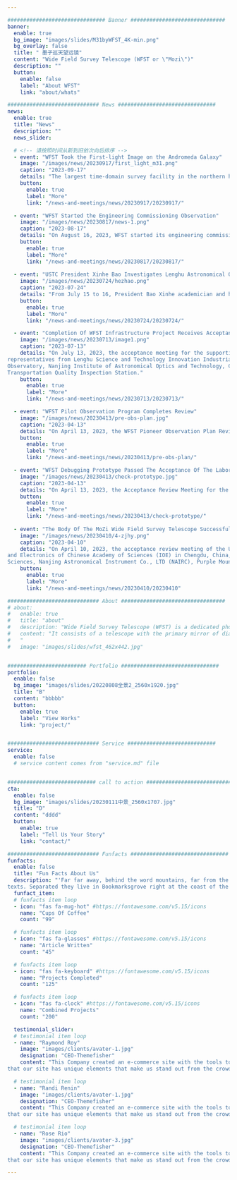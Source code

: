 ```yaml
---

############################### Banner ##############################
banner:
  enable: true
  bg_image: "images/slides/M31byWFST_4K-min.png"
  bg_overlay: false
  title: " 墨子巡天望远镜"
  content: "Wide Field Survey Telescope (WFST or \"Mozi\")"
  description: ""
  button:
    enable: false
    label: "About WFST"
    link: "about/whats"

############################# News ###############################
news:
  enable: true
  title: "News"
  description: ""
  news_slider:

  # <!-- 请按照时间从新到旧依次向后排序 -->
  - event: "WFST Took the First-light Image on the Andromeda Galaxy"
    image: "/images/news/20230917/first_light_m31.png"
    caption: "2023-09-17"
    details: "The largest time-domain survey facility in the northern hemisphere, the Wide Field Survey Telescope (WFST), took its first-light image on the closest large spiral galaxy to the Milky Way, the Andromeda Galaxy (known as M31). The picture shows a panoramic view of the Andromeda Galaxy and reveals distributions of bright and faint starlight in the galaxy and its surrounding celestial bodies, suggesting the dynamic processes occurring within the galaxy and interactions among galaxies."
    button:
      enable: true
      label: "More"
      link: "/news-and-meetings/news/20230917/20230917/"

  - event: "WFST Started the Engineering Commissioning Observation"
    image: "/images/news/20230817/news-1.png"
    caption: "2023-08-17"
    details: "On August 16, 2023, WFST started its engineering commissioning observations. This milestone signifies that the telescope underwent a series of rigorous tests and calibrations prior to its observational mission to ensure a smooth and successful operation upon its first activation."
    button:
      enable: true
      label: "More"
      link: "/news-and-meetings/news/20230817/20230817/"
 
  - event: "USTC President Xinhe Bao Investigates Lenghu Astronomical Observatory"
    image: "/images/news/20230724/hezhao.png"
    caption: "2023-07-24"
    details: "From July 15 to 16, President Bao Xinhe academician and his entourage arrived at the astronomical observation base of Saishiteng Mountain in Lenghu, Haixi Prefecture, Qinghai for investigation and research. Secretary of the Party Group of the Standing Committee of the Haixi Prefecture People’s Congress, Director Rang-Tai Cai, Deputy Secretary of the Party Group of the Management Committee of the Lenghu Science and Technology Innovation Industrial Park, Executive Deputy Director Cai-Rang Tian, accompanied by the research and investigation, the Ministry of Scientific Research, the School of Physics and other relevant responsible comrades to participate in the investigation and research activities."
    button:
      enable: true
      label: "More"
      link: "/news-and-meetings/news/20230724/20230724/"

  - event: "Completion Of WFST Infrastructure Project Receives Acceptance"
    image: "/images/news/20230713/image1.png"
    caption: "2023-07-13"
    details: "On July 13, 2023, the acceptance meeting for the supporting infrastructure project of the Wide Field Survey Telescope (WFST) at University of Science and Technology of China (USTC) - Purple Mountain Observatory (PMO) was held at Lenghu. The meeting was attended by 
representatives from Lenghu Science and Technology Innovation Industrial Park Management Committee, Qinghai Tongtai Construction Engineering Co., Ltd., University of Science and Technology of China, Purple Mountain Observatory of the Chinese Academy of Sciences, Yunnan 
Observatory, Nanjing Institute of Astronomical Optics and Technology, China Investment Engineering Inspection and Testing Co., Ltd., Qinghai Dongya Engineering Construction Management Consulting Co., Ltd., as well as relevant experts from Mangya City Construction and 
Transportation Quality Inspection Station."
    button:
      enable: true
      label: "More"
      link: "/news-and-meetings/news/20230713/20230713/"

  - event: "WFST Pilot Observation Program Completes Review"
    image: "/images/news/20230413/pre-obs-plan.jpg"
    caption: "2023-04-13"
    details: "On April 13, 2023, the WFST Pioneer Observation Plan Review Meeting was held at the University of Science and Technology of China (USTC) - Purple Mountain Observatory (PMO), which was conducted in a combination of online and offline methods. The scientific committee of WFST participated in this review. Professor Tinggui Wang, on behalf of the WFST scientific working group, made a report on the “WFST Pioneer Observation Plan”."
    button:
      enable: true
      label: "More"
      link: "/news-and-meetings/news/20230413/pre-obs-plan/"

  - event: "WFST Debugging Prototype Passed The Acceptance Of The Laboratory"
    image: "/images/news/20230413/check-prototype.jpg"
    caption: "2023-04-13"
    details: "On April 13, 2023, the Acceptance Review Meeting for the Commissioning Prototype of the Wide Field Survey Telescope (WFST) of the University of Science and Technology of China (USTC) - Purple Mountain Observatory (PMO) was held at USTC. Experts from the National Astronomical Observatory of the Chinese Academy of Sciences (NAOC), Shanghai Astronomical Observatory (SHAO), Purple Mountain Observatory (PMO), Nanjing Astronomical Instrument Co., LTD (NAIRC), and USTC attended the meeting."
    button:
      enable: true
      label: "More"
      link: "/news-and-meetings/news/20230413/check-prototype/"
      
  - event: "The Body Of The MoZi Wide Field Survey Telescope Successfully Passed The Acceptance Of The Laboratory"
    image: "/images/news/20230410/4-zjhy.png"
    caption: "2023-04-10"
    details: "On April 10, 2023, the acceptance review meeting of the University of Science and Technology of China (USTC)- Purple Mountain Observatory (PMO) of the Chinese Academy of Sciences (CAS) for the Wide Field Survey Telescope (WFST) was held at the Institute of Optics 
and Electronics of Chinese Academy of Sciences (IOE) in Chengdu, China, which was conducted in an offline mode and supplemented by an online mode. The meeting was attended by relevant experts from Nanjing Institute of Astronomy and Optics Technology of the Chinese Academy of 
Sciences, Nanjing Astronomical Instrument Co., LTD (NAIRC), Purple Mountain Observatory, Institute of Optics and Electronics of Chinese Academy of Sciences."
    button:
      enable: true
      label: "More"
      link: "/news-and-meetings/news/20230410/20230410"

############################# About #################################
# about:
#   enable: true
#   title: "about"
#   description: "Wide Field Survey Telescope (WFST) is a dedicated photometric survey facility, being built and operated jointly by University of Science and Technology of China (USTC) and Purple Mountain observatory. "
#   content: "It consists of a telescope with the primary mirror of diameter 2.5m with an active optical system and a mosaic CCD camera of 0.764 Gigapixels on the main focus plane to achieve high-quality images over a field of view of 6.5 square degrees. The telescope is expected to be installed on the top of Saishiteng Mountain, Lenghu in April 2023, and start commissiong operation from June 2023.
#   "
#   image: "images/slides/wfst_462x442.jpg"


######################### Portfolio ###############################
portfolio:
  enable: false
  bg_image: "images/slides/20220808全景2_2560x1920.jpg"
  title: "B"
  content: "bbbbb"
  button:
    enable: true
    label: "View Works"
    link: "project/"


############################# Service ############################
service:
  enable: false
  # service content comes from "service.md" file


############################ call to action ###########################
cta:
  enable: false
  bg_image: "images/slides/20230111中景_2560x1707.jpg"
  title: "D"
  content: "dddd"
  button:
    enable: true
    label: "Tell Us Your Story"
    link: "contact/"

############################# Funfacts ###############################
funfacts:
  enable: false
  title: "Fun Facts About Us"
  description: "'Far far away, behind the word mountains, far from the countries Vokalia and Consonantia, <br> there live the blind 
texts. Separated they live in Bookmarksgrove right at the coast of the Semantics'"
  funfact_item:
  # funfacts item loop
  - icon: "fas fa-mug-hot" #https://fontawesome.com/v5.15/icons
    name: "Cups Of Coffee"
    count: "99"

  # funfacts item loop
  - icon: "fas fa-glasses" #https://fontawesome.com/v5.15/icons
    name: "Article Written"
    count: "45"

  # funfacts item loop
  - icon: "fas fa-keyboard" #https://fontawesome.com/v5.15/icons
    name: "Projects Completed"
    count: "125"

  # funfacts item loop
  - icon: "fas fa-clock" #https://fontawesome.com/v5.15/icons
    name: "Combined Projects"
    count: "200"

  testimonial_slider:
  # testimonial item loop
  - name: "Raymond Roy"
    image: "images/clients/avater-1.jpg"
    designation: "CEO-Themefisher"
    content: "This Company created an e-commerce site with the tools to make our business a success, with innovative ideas we feel 
that our site has unique elements that make us stand out from the crowd."

  # testimonial item loop
  - name: "Randi Renin"
    image: "images/clients/avater-1.jpg"
    designation: "CEO-Themefisher"
    content: "This Company created an e-commerce site with the tools to make our business a success, with innovative ideas we feel 
that our site has unique elements that make us stand out from the crowd."

  # testimonial item loop
  - name: "Rose Rio"
    image: "images/clients/avater-3.jpg"
    designation: "CEO-Themefisher"
    content: "This Company created an e-commerce site with the tools to make our business a success, with innovative ideas we feel 
that our site has unique elements that make us stand out from the crowd."

---
```

